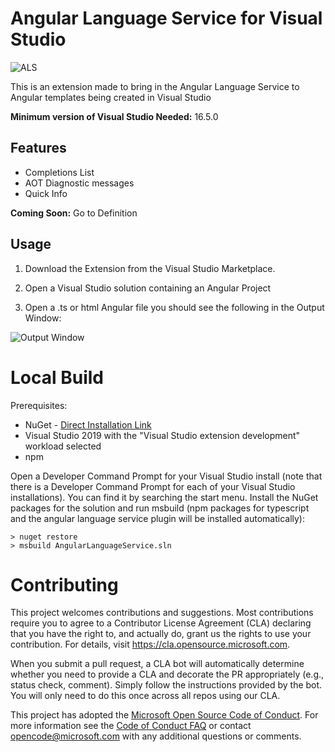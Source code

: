 # Angular Language Service for Visual Studio

![ALS](https://media.giphy.com/media/Xxob53hbQT0MPaeDqF/giphy.gif)

This is an extension made to bring in the Angular Language Service to Angular templates being created in Visual Studio

**Minimum version of Visual Studio Needed:** 16.5.0


## Features

* Completions List
* AOT Diagnostic messages
* Quick Info

**Coming Soon:** Go to Definition

## Usage

1. Download the Extension from the Visual Studio Marketplace.

2. Open a Visual Studio solution containing an Angular Project

3. Open a .ts or html Angular file you should see the following in the Output Window:

![Output Window](https://uzpxja.sn.files.1drv.com/y4m3m3SBmJRyfKCfXs_KhtEHNFw7eXHwFBMbqVDfTmL6ZbHREv_brszarakz90TN7ilTgh4wmV-rxW_5uZ9fkwOdo1ISMm-oEzENEnx-SSMhE6ehQZnDqDvB8hVkjZfLCBH6dx4HqPaEqLVj1GJCsmdFY2YCbWKv80ON5qKYTB9D3GDmdqXFddN3sKlcC1F5oF-lbE5pnDWWA-Lqe0oD7ZZ7w?width=512&height=164&cropmode=none)

# Local Build

Prerequisites:
- NuGet - [Direct Installation Link](https://dist.nuget.org/win-x86-commandline/latest/nuget.exe)
- Visual Studio 2019 with the "Visual Studio extension development" workload selected
- npm

Open a Developer Command Prompt for your Visual Studio install (note that there is a Developer Command Prompt for each of your Visual Studio installations). You can find it by searching the start menu. Install the NuGet packages for the solution and run msbuild (npm packages for typescript and the angular language service plugin will be installed automatically):

```
> nuget restore
> msbuild AngularLanguageService.sln
```

# Contributing

This project welcomes contributions and suggestions.  Most contributions require you to agree to a
Contributor License Agreement (CLA) declaring that you have the right to, and actually do, grant us
the rights to use your contribution. For details, visit https://cla.opensource.microsoft.com.

When you submit a pull request, a CLA bot will automatically determine whether you need to provide
a CLA and decorate the PR appropriately (e.g., status check, comment). Simply follow the instructions
provided by the bot. You will only need to do this once across all repos using our CLA.

This project has adopted the [Microsoft Open Source Code of Conduct](https://opensource.microsoft.com/codeofconduct/).
For more information see the [Code of Conduct FAQ](https://opensource.microsoft.com/codeofconduct/faq/) or
contact [opencode@microsoft.com](mailto:opencode@microsoft.com) with any additional questions or comments.
